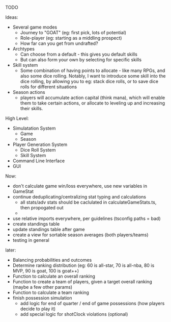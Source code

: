 TODO


Ideas:
- Several game modes
  - Journey to "GOAT" (eg: first pick, lots of potential)
  - Role-player (eg: starting as a middling prospect)
  - How far can you get from undrafted?
- Archtypes
  - Can choose from a default - this gives you default skills
  - But can also form your own by selecting for specific skills
- Skill system
  - Some combination of having points to allocate - like many RPGs, and
    also some dice rolling. Notably, I want to introduce some skill into
    the dice rolling, by allowing you to eg: stack dice rolls, or to
    save dice rolls for different situations
- Season actions
  - players will accumulate action capital (think mana), which will enable them
    to take certain actions, or allocate to leveling up and increasing their skills.

High Level:
- Simulatation System
  - Game
  - Season
- Player Generation System
  - Dice Roll System
  - Skill System
- Command Line Interface
- GUI

Now:
- don't calculate game win/loss everywhere, use new variables in GameStat
- continue deduplicating/centralizing stat typing and calculations
  - all stats/adv stats should be caclulated in calculateGameStats.ts, then propogated out
  - 
- use relative imports everywhere, per guidelines (tsconfig paths = bad)
- create standings table
- update standings table after game
- create a view for sortable season averages (both players/teams)
- testing in general

later:
- Balancing probabilities and outcomes
- Determine ranking distribution (eg: 60 is all-star, 70 is all-nba, 80 is MVP, 90 is goat, 100 is goat++)
- Function to calculate an overall ranking
- Function to create a team of players, given a target overall ranking (maybe a few other params)
- Function to calculate a team ranking
- finish possession simulation
  - add logic for end of quarter / end of game possessions (how players decide to play it) 
  - add special logic for shotClock violations (optional)
